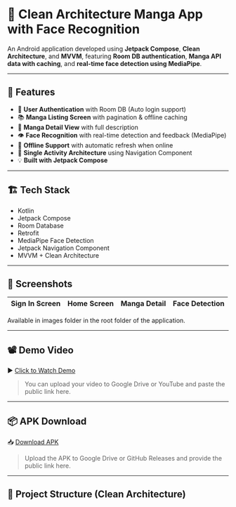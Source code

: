# 📱 Clean Architecture Manga App with Face Recognition

An Android application developed using **Jetpack Compose**, **Clean Architecture**, and **MVVM**, featuring **Room DB authentication**, **Manga API data with caching**, and **real-time face detection using MediaPipe**.

---

## 🚀 Features

- 🔐 **User Authentication** with Room DB (Auto login support)
- 📚 **Manga Listing Screen** with pagination & offline caching
- 📄 **Manga Detail View** with full description
- 👁️ **Face Recognition** with real-time detection and feedback (MediaPipe)
- 🔄 **Offline Support** with automatic refresh when online
- 🧭 **Single Activity Architecture** using Navigation Component
- 💡 **Built with Jetpack Compose**

---

## 🏗️ Tech Stack

- Kotlin
- Jetpack Compose
- Room Database
- Retrofit
- MediaPipe Face Detection
- Jetpack Navigation Component
- MVVM + Clean Architecture

---

## 📸 Screenshots

| Sign In Screen | Home Screen | Manga Detail | Face Detection |
|:---:|:---:|:---:|:---:|
Available in images folder in the root folder of the application.

---

## 📽️ Demo Video

▶️ [Click to Watch Demo]([https://your-video-link.com](https://drive.google.com/file/d/1XlKEBVyc336b1ViRKqjjOtBgksmczCuA/view?usp=drivesdk))  
> You can upload your video to Google Drive or YouTube and paste the public link here.

---

## 📦 APK Download

📥 [Download APK]([https://your-apk-link.com](https://drive.google.com/file/d/1XpFb7Avhz_p0nUF_UFNJN1JCP0Yxrt5X/view?usp=drivesdk))

> Upload the APK to Google Drive or GitHub Releases and provide the public link here.

---

## 🔧 Project Structure (Clean Architecture)

